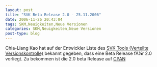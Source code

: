```yaml
---
layout: post
title: "SVK Beta Release 2.0 - 25.11.2006"
date: 2006-11-26 20:43:04
tags: SKM,Neuigkeiten,Neue Versionen
categories: SKM,Neuigkeiten,Neue Versionen
post-type: blog
---
```

Chia-Liang Kao hat auf der Entwickler Liste des <a href="http://svk.elixus.org"  title="SVK Tool">SVK Tools (Verteilte Versionskontrolle)</a> bekannt gegeben, dass eine Beta Release fÃ¼r 2.0 vorliegt. Zu bekommen ist die 2.0 beta Release auf 
<a href="http://www.cpan.org/authors/id/C/CL/CLKAO/SVK-1.99_04.tar.gz"  title="CPAN 2.0 Beta">CPAN</a>